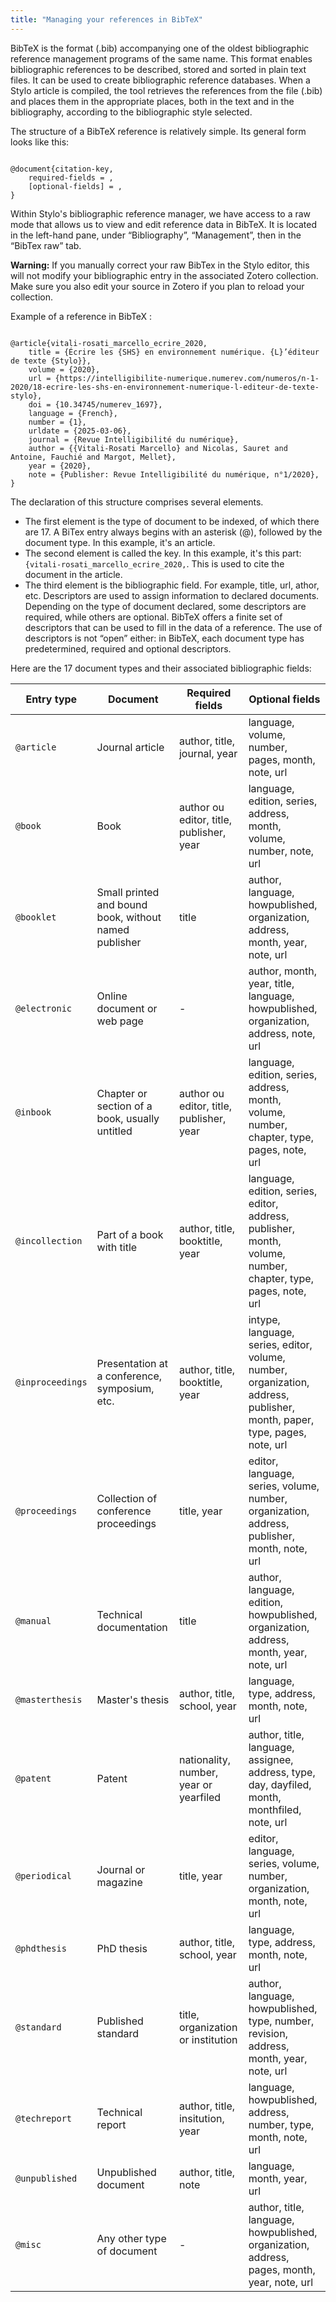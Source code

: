 ```yaml
---
title: "Managing your references in BibTeX"
---
```


BibTeX is the format (.bib) accompanying one of the oldest bibliographic reference management programs of the same name. This format enables bibliographic references to be described, stored and sorted in plain text files. It can be used to create bibliographic reference databases. When a Stylo article is compiled, the tool retrieves the references from the file (.bib) and places them in the appropriate places, both in the text and in the bibliography, according to the bibliographic style selected.

The structure of a BibTeX reference is relatively simple. Its general form looks like this:

```

@document{citation-key,
    required-fields = ,
    [optional-fields] = ,
}

```

Within Stylo's bibliographic reference manager, we have access to a raw mode that allows us to view and edit reference data in BibTeX. It is located in the left-hand pane, under “Bibliography”, “Management”, then in the “BibTex raw” tab.

**Warning:** If you manually correct your raw BibTex in the Stylo editor, this will not modify your bibliographic entry in the associated Zotero collection. Make sure you also edit your source in Zotero if you plan to reload your collection.

Example of a reference in BibTeX :

```

@article{vitali-rosati_marcello_ecrire_2020,
	title = {Écrire les {SHS} en environnement numérique. {L}’éditeur de texte {Stylo}},
	volume = {2020},
	url = {https://intelligibilite-numerique.numerev.com/numeros/n-1-2020/18-ecrire-les-shs-en-environnement-numerique-l-editeur-de-texte-stylo},
	doi = {10.34745/numerev_1697},
	language = {French},
	number = {1},
	urldate = {2025-03-06},
	journal = {Revue Intelligibilité du numérique},
	author = {{Vitali-Rosati Marcello} and Nicolas, Sauret and Antoine, Fauchié and Margot, Mellet},
	year = {2020},
	note = {Publisher: Revue Intelligibilité du numérique, n°1/2020},
}

```

The declaration of this structure comprises several elements. 

- The first element is the type of document to be indexed, of which there are 17. A BiTex entry always begins with an asterisk (@), followed by the document type. In this example, it's an article. 
- The second element is called the key. In this example, it's this part: `{vitali-rosati_marcello_ecrire_2020,`. This is used to cite the document in the article.
- The third element is the bibliographic field. For example, title, url, athor, etc. Descriptors are used to assign information to declared documents. Depending on the type of document declared, some descriptors are required, while others are optional. BibTeX offers a finite set of descriptors that can be used to fill in the data of a reference. The use of descriptors is not “open” either: in BibTeX, each document type has predetermined, required and optional descriptors.

Here are the 17 document types and their associated bibliographic fields:

|Entry type|Document|Required fields|Optional fields|
|---|---|---|---|
|`@article`|Journal article|author, title, journal, year|language, volume, number, pages, month, note, url|
|`@book`|Book|author ou editor, title, publisher, year|language, edition, series, address, month, volume, number, note, url|
|`@booklet`|Small printed and bound book, without named publisher|title|author, language, howpublished, organization, address, month, year, note, url|
|`@electronic`|Online document or web page|-|author, month, year, title, language, howpublished, organization, address, note, url|
|`@inbook`|Chapter or section of a book, usually untitled|author ou editor, title, publisher, year|language, edition, series, address, month, volume, number, chapter, type, pages, note, url|
|`@incollection`|Part of a book with title|author, title, booktitle, year|language, edition, series, editor, address, publisher, month, volume, number, chapter, type, pages, note, url|
|`@inproceedings`|Presentation at a conference, symposium, etc.|author, title, booktitle, year|intype, language, series, editor, volume, number, organization, address, publisher, month, paper, type, pages, note, url|
|`@proceedings`|Collection of conference proceedings|title, year|editor, language, series, volume, number, organization, address, publisher, month, note, url|
|`@manual`|Technical documentation|title|author, language, edition, howpublished, organization, address, month, year, note, url|
|`@masterthesis`|Master's thesis|author, title, school, year	|language, type, address, month, note, url|
|`@patent`|Patent|nationality, number, year or yearfiled|author, title, language, assignee, address, type, day, dayfiled, month, monthfiled, note, url|
|`@periodical`|Journal or magazine|	title, year|editor, language, series, volume, number, organization, month, note, url|
|`@phdthesis`|PhD thesis|author, title, school, year|language, type, address, month, note, url|
|`@standard`|Published standard|title, organization or institution|author, language, howpublished, type, number, revision, address, month, year, note, url|
|`@techreport`|Technical report|	author, title, insitution, year	|language, howpublished, address, number, type, month, note, url|
|`@unpublished`|Unpublished document|author, title, note|language, month, year, url|
|`@misc`|Any other type of document|-|author, title, language, howpublished, organization, address, pages, month, year, note, url|

